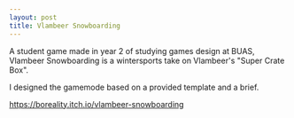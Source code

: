```yaml
---
layout: post
title: Vlambeer Snowboarding
---
```


A student game made in year 2 of studying games design at BUAS, Vlambeer Snowboarding is a wintersports take on Vlambeer's "Super Crate Box".

I designed the gamemode based on a provided template and a brief.

https://boreality.itch.io/vlambeer-snowboarding

